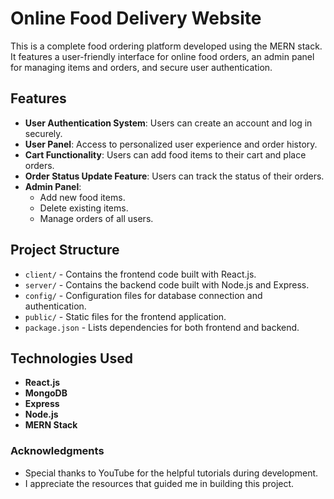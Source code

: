 # Online Food Delivery Website

This is a complete food ordering platform developed using the MERN stack. It features a user-friendly interface for online food orders, an admin panel for managing items and orders, and secure user authentication.

## Features

- **User Authentication System**: Users can create an account and log in securely.
- **User Panel**: Access to personalized user experience and order history.
- **Cart Functionality**: Users can add food items to their cart and place orders.
- **Order Status Update Feature**: Users can track the status of their orders.
- **Admin Panel**: 
  - Add new food items.
  - Delete existing items.
  - Manage orders of all users.

## Project Structure

- `client/` - Contains the frontend code built with React.js.
- `server/` - Contains the backend code built with Node.js and Express.
- `config/` - Configuration files for database connection and authentication.
- `public/` - Static files for the frontend application.
- `package.json` - Lists dependencies for both frontend and backend.

## Technologies Used

- **React.js**
- **MongoDB**
- **Express**
- **Node.js**
- **MERN Stack**

### Acknowledgments

- Special thanks to YouTube for the helpful tutorials during development.
- I appreciate the resources that guided me in building this project.

